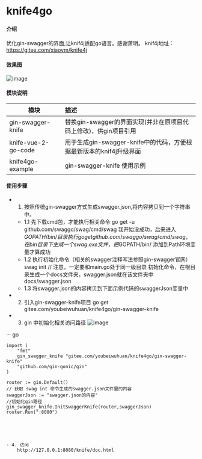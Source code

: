 # knife4go

#### 介绍
优化gin-swagger的界面,让knif4j适配go语言。感谢萧明。
knif4j地址：https://gitee.com/xiaoym/knife4j


#### 效果图
![image](https://gitee.com/youbeiwuhuan/knife4go/raw/master/img/knife4go.png)


#### 模块说明
| 模块        | 描述    |  
| --------   | :-----   | 
|  gin-swagger-knife   |  替换gin-swagger的界面实现(并非在原项目代码上修改)，供gin项目引用  |      
|  knife-vue-2-go-code   |  用于生成gin-swagger-knife中的代码，方便根据最新版本的knif4j升级界面  |      
|  knife4go-example |  gin-swagger-knife 使用示例  |


#### 使用步骤
- 1. 按照传统gin-swagger方式生成swagger.json,将内容拷贝到一个字符串中。
	- 1.1 先下载cmd包，才能执行相关命令
		go get -u github.com/swaggo/swag/cmd/swag
		我开始没成功，后来进入$GOPATH/bin/ 目录执行go get github.com/swaggo/swag/cmd/swag ，在bin目录下生成一个swag.exe文件，把$GOPATH/bin/ 添加到Path环境变量才算成功
	- 1.2 执行初始化命令（相关的swagger注释写法参照gin-swagger官网）
		swag init  // 注意，一定要和main.go处于同一级目录
		初始化命令，在根目录生成一个docs文件夹，swagger.json就在该文件夹中
			docs/swagger.json
	- 1.3 将swagger.json的内容拷贝到下面示例代码的swaggerJson变量中
	
	
	
- 2. 引入gin-swagger-knife项目
	go get gitee.com/youbeiwuhuan/knife4go/gin-swagger-knife
	
	
- 3.  gin 中初始化相关访问路径
![image](https://gitee.com/youbeiwuhuan/knife4go/raw/master/img/example.png)

··· go
	
	import (
		"fmt"
		gin_swagger_knife "gitee.com/youbeiwuhuan/knife4go/gin-swagger-knife"
		"github.com/gin-gonic/gin"
	)
	
	router := gin.Default()
	// 获取 swag int 命令生成的swagger.json文件里的内容
	swaggerJson := "swagger.json的内容"
	//初始化gin路径
	gin_swagger_knife.InitSwaggerKnife(router,swaggerJson)
	router.Run(":8080")
```




- 4. 访问
	http://127.0.0.1:8080/knife/doc.html
	
	